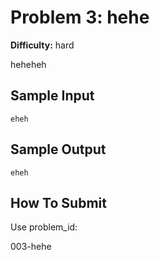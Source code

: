 # Problem 3: hehe

**Difficulty:** hard

heheheh

## Sample Input
```
eheh
```

## Sample Output
```
eheh
```

## How To Submit
Use problem_id:

003-hehe
